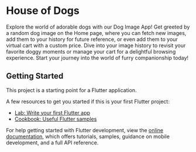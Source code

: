 # House of Dogs

Explore the world of adorable dogs with our Dog Image App! 
Get greeted by a random dog image on the Home page, where you can fetch new images, 
add them to your history for future reference, or even add them to your virtual cart with a custom price. 
Dive into your image history to revisit your favorite doggy moments or manage your cart for a delightful browsing experience. 
Start your journey into the world of furry companionship today!

## Getting Started

This project is a starting point for a Flutter application.

A few resources to get you started if this is your first Flutter project:

- [Lab: Write your first Flutter app](https://docs.flutter.dev/get-started/codelab)
- [Cookbook: Useful Flutter samples](https://docs.flutter.dev/cookbook)

For help getting started with Flutter development, view the
[online documentation](https://docs.flutter.dev/), which offers tutorials,
samples, guidance on mobile development, and a full API reference.
